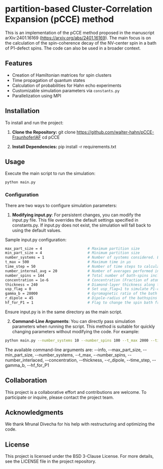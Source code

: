 
# partition-based Cluster-Correlation Expansion (pCCE) method

This is an implementation of the pCCE method proposed in the manuscript arXiv:2401.16169 (https://arxiv.org/abs/2401.16169). The main focus is on the calculation of the spin-coherence decay of the NV-center spin in a bath of P1-defect spins. The code can also be used in a broader context.


## Features

- Creation of Hamiltonian matrices for spin clusters
- Time propagation of quantum states
- Calculation of probabilities for Hahn echo experiments
- Customizable simulation parameters via `constants.py`
- Parallelization using MPI

## Installation

To install and run the project:

1. **Clone the Repository:**
git clone https://github.com/walter-hahn/pCCE-FraunhoferIAF cd pCCE

2. **Install Dependencies:**
pip install -r requirements.txt

## Usage

Execute the main script to run the simulation:

```bash
python main.py
```
### Configuration
There are two ways to configure simulation parameters:
1. **Modifying input.py**: For persistent changes, you can modify the input.py file. This file overrides the default settings specified in constants.py. If input.py does not exist, the simulation will fall back to using the default values.

Sample input.py configuration:
```bash
max_part_size = 4                     # Maximum partition size    
min_part_size = 4                     # Minimum partition size
number_systems = 1                    # Number of systems considered. Each system corresponds to a random spatial distribution of spins. MPI parallelization distributes theses systems among available cores.
t_max = 500                           # Maximum time in µs
time_step = 50                        # Number of time steps to calculate until t_max
number_internal_avg = 20              # Number of averages performed internally (Monte Carlo bath state sampling)
number_spins = 144                    # Total number of bath-spins included in the calculation       
concentration = 1e-6                  # Concentration (Fraction of atoms replaced by defects)
thickness = 240                       # Diamond-layer thickness along the z-direction in nm. The central spin is positioned at the center of the layer.
usp_flag = 0                          # Set usp_flag=1 to simulate P1-centers, usp_flag=0 to simulate electron spins in the bath.
gamma_b = 28000                       # Gyromagnetic ratio of the bath spins in MHz/T. Default is for electron spins.
r_dipole = 45                         # Dipole-radius of the bathspins defining the distance in which dipolar interactions between bath spins are considered.
hf_for_P1 = 1                         # Flag to change the spin bath from electron spins to P1 centres (use 0 for false, 1 for true).
```
Ensure input.py is in the same directory as the main script.

2. **Command-Line Arguments**: You can directly pass simulation parameters when running the script. This method is suitable for quickly changing parameters without modifying the code. For example:

```bash
python main.py --number_systems 10 --number_spins 100 --t_max 2000 --time_step 50 --number_interlaced 5 --max_part_size 20 --min_part_size 1 --concentration 1e-6 --thickness 5 --r_dipole 3 --gamma_b 4 --hf_for_P1 1
```
The available command-line arguments are:
--info, --max_part_size, --min_part_size, --number_systems, --t_max, --number_spins, --number_interlaced, --concentration, --thickness, --r_dipole, --time_step, --gamma_b, --hf_for_P1

## Collaboration
This project is a collaborative effort and contributions are welcome. To participate or inquire, please contact the project team.

## Acknowledgments
We thank Mrunal Divecha for his help with restructuring and optimizing the code. 

## License
This project is licensed under the BSD 3-Clause License. For more details, see the LICENSE file in the project repository.



